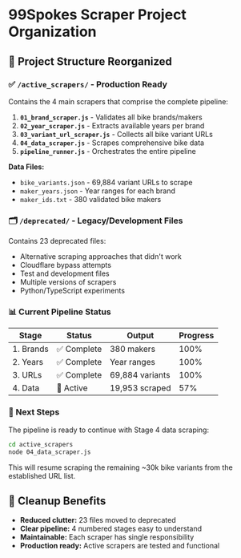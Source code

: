 # 99Spokes Scraper Project Organization

## 📁 Project Structure Reorganized

### ✅ `/active_scrapers/` - Production Ready
Contains the 4 main scrapers that comprise the complete pipeline:

1. **`01_brand_scraper.js`** - Validates all bike brands/makers
2. **`02_year_scraper.js`** - Extracts available years per brand  
3. **`03_variant_url_scraper.js`** - Collects all bike variant URLs
4. **`04_data_scraper.js`** - Scrapes comprehensive bike data
5. **`pipeline_runner.js`** - Orchestrates the entire pipeline

**Data Files:**
- `bike_variants.json` - 69,884 variant URLs to scrape
- `maker_years.json` - Year ranges for each brand
- `maker_ids.txt` - 380 validated bike makers

### 🗂️ `/deprecated/` - Legacy/Development Files
Contains 23 deprecated files:
- Alternative scraping approaches that didn't work
- Cloudflare bypass attempts
- Test and development files
- Multiple versions of scrapers
- Python/TypeScript experiments

### 📊 Current Pipeline Status

| Stage | Status | Output | Progress |
|-------|--------|--------|----------|
| 1. Brands | ✅ Complete | 380 makers | 100% |
| 2. Years | ✅ Complete | Year ranges | 100% |
| 3. URLs | ✅ Complete | 69,884 variants | 100% |
| 4. Data | 🔄 Active | 19,953 scraped | 57% |

### 🎯 Next Steps
The pipeline is ready to continue with Stage 4 data scraping:
```bash
cd active_scrapers
node 04_data_scraper.js
```

This will resume scraping the remaining ~30k bike variants from the established URL list.

## 🧹 Cleanup Benefits
- **Reduced clutter:** 23 files moved to deprecated
- **Clear pipeline:** 4 numbered stages easy to understand  
- **Maintainable:** Each scraper has single responsibility
- **Production ready:** Active scrapers are tested and functional